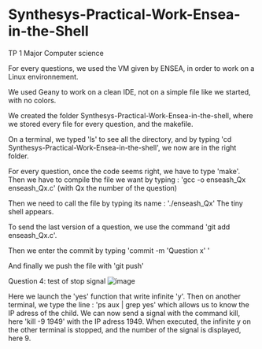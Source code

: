 # Synthesys-Practical-Work-Ensea-in-the-Shell
TP 1 Major Computer science

For every questions, we used the VM given by ENSEA, in order to work on a Linux environnement. 

We used Geany to work on a clean IDE, not on a simple file like we started, with no colors. 

We created the folder Synthesys-Practical-Work-Ensea-in-the-shell, where we stored every file for every question, and the makefile.

On a terminal, we typed 'ls' to see all the directory, and by typing 'cd Synthesys-Practical-Work-Ensea-in-the-shell', we now are in the right folder. 

For every question, once the code seems right, we have to type 'make'. Then we have to compile the file we want by typing : 
'gcc -o enseash_Qx enseash_Qx.c' (with Qx the number of the question)

Then we need to call the file by typing its name : './enseash_Qx'
The tiny shell appears.

To send the last version of a question, we use the command 'git add enseash_Qx.c'.

Then we enter the commit by typing 'commit -m 'Question x' '

And finally we push the file with 'git push'


Question 4: test of stop signal
![image](https://github.com/user-attachments/assets/7cb94167-d679-4617-8d71-d68ee502774f)

Here we launch the 'yes' function that write infinite 'y'. Then on another terminal, we type the line :
'ps aux | grep yes' which allows us to know the IP adress of the child. 
We can now send a signal with the command kill, here 'kill -9 1949' with the IP adress 1949. When executed, the infinite y on the other terminal is stopped, and the number of the signal is displayed, here 9.
